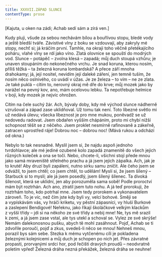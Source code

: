 ```yaml
---
title: XXXVII.ZÁPAD SLUNCE
contentType: prose
---
```


  

\[Kajuta, u oken na zádi; Achab sedí sám a zírá ven.\]

  

Kudy pluji, všude za sebou nechávám bílou a bouřlivou stopu, bledé vody a ještě bledší tváře. Závistivé vlny z boku se vzdouvají, aby zakryly mé stopy, nechť si; já kráčím první. Tamhle, na okraji toho věčně přetékajícího poháru, vlahé vlny se rdí jako víno. Zlatá olovnice se spouští do modrých vod. Slunce – potápěč – zvolna klesá – zapadá; můj duch stoupá vzhůru; je unaven stoupáním do nekonečného vrchu. Je snad koruna, kterou nosím, příliš těžká – ta železná koruna lombardská? A přece září mnoha drahokamy; já, její nositel, nevidím její daleké záření, jen temně tuším, že nosím něco oslnivého, co uvádí v úžas. Je ze železa – to vím – ne ze zlata. Je také puklá – cítím to, nerovný okraj mě dře do krve; můj mozek jako by narážel na pevný kov, ano, mám ocelovou lebku. Ta nepotřebuje helmice v boji, kdy mozek je nejvíc ohrožen.

Cítím na čele suchý žár. Ach, bývaly doby, kdy mě východ slunce nádherně vzrušoval a západ zase uklidňoval. Už tomu tak není. Toto líbezné světlo mi už nedává úlevu; všecka líbeznost je pro mne mukou, poněvadž se už nedovedu radovat. Jsem obdařen vyšším chápáním, proto mi chybí nižší schopnost těšit se z něčeho. Jsem proklet nesmírně rafinovaně a zákeřně, zatracen uprostřed ráje! Dobrou noc – dobrou noc! (Mává rukou a odchází od okna.)

Nebylo to tak nesnadné. Myslil jsem si, že najdu aspoň jednoho tvrdohlavce; ale mé jediné ozubené kolo zapadá znamenitě do všech jejich různých koleček a ona se točí. Nebo, chcete-li, všichni stojí přede mnou jako samá mraveniště střelného prachu a já jsem jejich zápalka. Ach, jak je to kruté! Aby druzí byli zapáleni, nutno sirku samu zničit. Ale čeho jsem se odvážil, to jsem chtěl; co jsem chtěl, to udělám! Myslí si, že jsem šílený – Starbuck si to myslí; ale já jsem posedlý, jsem šílený šílenec. Ta divoká šílenost, která se uklidní, jen aby porozuměla sama sobě! Podle proroctví mám být roztrhán. Ach ano, ztratil jsem tuto nohu. A já teď prorokuji, že roztrhám toho, kdo potrhal mne. Jsem tedy prorokem a vykonavatelem zároveň. To je víc, než čím jste kdy byli vy, velcí bohové. Směji se a vypískávám vás, vy hráči kriketu, vy pěstní zápasníci, vy hluší Burkové a zaslepení Bendigové! Neřeknu, jako říkají školáčkové velkým klackům z vyšší třídy – jdi si na někoho ze své třídy a nebij mne! Ne, tys mě srazil k zemi, a já jsem zase vstal, ale tys utekl a schoval se. Vylez ze své skrýše! Nemám dalekonosnou pušku, abych tě mohl zasáhnout. Pojď, Achab se ti zdvořile poroučí, pojď a zkus, svedeš-li něco se mnou! Nehneš mnou, porazil bys sám sebe. Stezka k mému vytčenému cíli je pokladena železnými kolejnicemi a můj duch je schopen po nich jet. Přes závratné propasti, prorvanými srdci hor, pod řečišti dravých proudů – neodvratně poletím vpřed! Železná dráha nezná překážek, železná dráha se neuhne!
